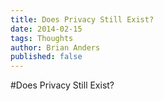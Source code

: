 ```yaml
---
title: Does Privacy Still Exist?
date: 2014-02-15
tags: Thoughts
author: Brian Anders
published: false
---
```


#Does Privacy Still Exist?